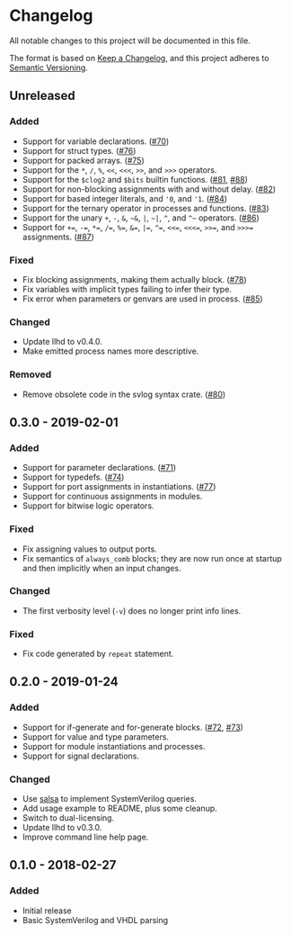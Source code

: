 # Changelog
All notable changes to this project will be documented in this file.

The format is based on [Keep a Changelog](https://keepachangelog.com/en/1.0.0/), and this project adheres to [Semantic Versioning](https://semver.org/spec/v2.0.0.html).

## Unreleased
### Added
- Support for variable declarations. ([#70](https://github.com/fabianschuiki/moore/issues/70))
- Support for struct types. ([#76](https://github.com/fabianschuiki/moore/issues/76))
- Support for packed arrays. ([#75](https://github.com/fabianschuiki/moore/issues/75))
- Support for the `*`, `/`, `%`, `<<`, `<<<`, `>>`, and `>>>` operators.
- Support for the `$clog2` and `$bits` builtin functions. ([#81](https://github.com/fabianschuiki/moore/issues/81), [#88](https://github.com/fabianschuiki/moore/issues/88))
- Support for non-blocking assignments with and without delay. ([#82](https://github.com/fabianschuiki/moore/issues/82))
- Support for based integer literals, and `'0`, and `'1`. ([#84](https://github.com/fabianschuiki/moore/issues/84))
- Support for the ternary operator in processes and functions. ([#83](https://github.com/fabianschuiki/moore/issues/83))
- Support for the unary `+`, `-`, `&`, `~&`, `|`, `~|`, `^`, and `^~` operators. ([#86](https://github.com/fabianschuiki/moore/issues/86))
- Support for `+=`, `-=`, `*=`, `/=`, `%=`, `&=`, `|=`, `^=`, `<<=`, `<<<=`, `>>=`, and `>>>=` assignments. ([#87](https://github.com/fabianschuiki/moore/issues/87))

### Fixed
- Fix blocking assignments, making them actually block. ([#78](https://github.com/fabianschuiki/moore/issues/78))
- Fix variables with implicit types failing to infer their type.
- Fix error when parameters or genvars are used in process. ([#85](https://github.com/fabianschuiki/moore/issues/85))

### Changed
- Update llhd to v0.4.0.
- Make emitted process names more descriptive.

### Removed
- Remove obsolete code in the svlog syntax crate. ([#80](https://github.com/fabianschuiki/moore/issues/80))

## 0.3.0 - 2019-02-01
### Added
- Support for parameter declarations. ([#71](https://github.com/fabianschuiki/moore/issues/71))
- Support for typedefs. ([#74](https://github.com/fabianschuiki/moore/issues/74))
- Support for port assignments in instantiations. ([#77](https://github.com/fabianschuiki/moore/issues/77))
- Support for continuous assignments in modules.
- Support for bitwise logic operators.

### Fixed
- Fix assigning values to output ports.
- Fix semantics of `always_comb` blocks; they are now run once at startup and then implicitly when an input changes.

### Changed
- The first verbosity level (`-v`) does no longer print info lines.

### Fixed
- Fix code generated by `repeat` statement.

## 0.2.0 - 2019-01-24
### Added
- Support for if-generate and for-generate blocks. ([#72](https://github.com/fabianschuiki/moore/issues/72), [#73](https://github.com/fabianschuiki/moore/issues/73))
- Support for value and type parameters.
- Support for module instantiations and processes.
- Support for signal declarations.

### Changed
- Use [salsa](https://github.com/salsa-rs/salsa) to implement SystemVerilog queries.
- Add usage example to README, plus some cleanup.
- Switch to dual-licensing.
- Update llhd to v0.3.0.
- Improve command line help page.

## 0.1.0 - 2018-02-27
### Added
- Initial release
- Basic SystemVerilog and VHDL parsing
